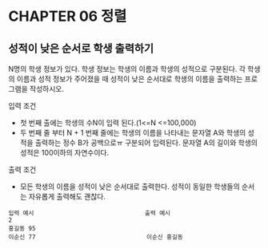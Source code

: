 # CHAPTER 06 정렬
## 성적이 낮은 순서로 학생 출력하기

N명의 학생 정보가 있다. 학생 정보는 학생의 이름과 학생의 성적으로 구분된다. 각 학생의 이름과 성적 정보가 주어졌을 때
성적이 낮은 순서대로 학생의 이름을 출력하는 프로그램을 작성하시오.

입력 조건
  - 첫 번째 출에는 학생의 수N이 입력 된다.(1<=N <=100,000)
  - 두 번째 줄 부터 N + 1 번째 줄에는 학생의 이름을 나타내는 문자열 A와 학생의 성적을 출력하는 정수 B가 공백으로ㅠ 구분되어 입력된다.
    문자열 A의 길이와 학생의 성적은 100이하의 자연수이다.

출력 조건
  - 모든 학생의 이름을 성적이 낮은 순서대로 출력한다. 성적이 동일한 학생들의 순서는 자유롭게 출력해도 괜찮다.
  
```
입력 예시                               출력 예시
2
홍길동 95
이순신 77                               이순신 홍길동 

```
    
